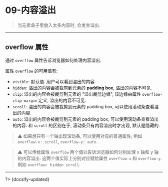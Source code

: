 # 09-内容溢出

> 当元素盒子里放入太多内容时, 会发生溢出.

---

## overflow 属性

通过 `overflow` 属性告诉浏览器如何处理内容溢出.

属性 `overflow` 的可用值有:

- `visible`: 默认值. 用户可以看到溢出的内容.
- `hidden`: 溢出的内容会被裁剪到元素的 **padding box**, 溢出的内容不可见.
- `clip`: 溢出的内容会被裁剪到元素的 "溢出裁剪边缘", 该边缘由属性 `overflow-clip-margin` 定义, 溢出的内容不可见.
- `scroll`: 溢出的内容会被裁剪到元素的 padding box, 可以使用滚动条查看溢出的内容.
- `auto`: 溢出的内容会被裁剪到元素的 padding box, 可以使用滚动条查看溢出的内容. 和 `scroll` 的区别在于, 滚动条只有内容溢出时才出现, 默认是隐藏的.

> ⚠️ 如果想只有一个轴出现滚动条, 可以使用对应的普通属性, 例如 `overflow-x: scroll`, `overflow-y: auto`.

> ⚠️ 可以传给属性 `overflow` 两个值以告诉浏览器如何分别处理 x 轴和 y 轴的内容溢出. 这两个值实际上分别对应赋给属性 `overflow-x` 和 `overflow-y`. 例如 `overflow: hidden scroll`.



---

?> {docsify-updated}
